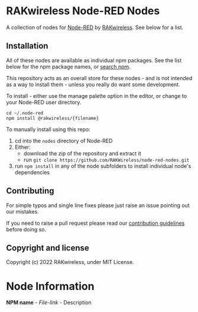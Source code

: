 # RAKwireless Node-RED Nodes

A collection of nodes for [Node-RED](http://nodered.org) by [RAKwireless](https://www.rakwireless.com/). See below for a list.

## Installation

All of these nodes are available as individual npm packages. See the list below for the npm package names, or [search npm](https://www.npmjs.org/search?q=@rakwireless/).

This repository acts as an overall store for these nodes - and is not intended as a way to install them - unless you really do want some development.

To install - either use the manage palette option in the editor, or change to your Node-RED user directory.

```
cd ~/.node-red
npm install @rakwireless/{filename}
```

To manually install using this repo:

1. cd into the `nodes` directory of Node-RED
2. Either:
    - download the zip of the repository and extract it
    - run `git clone https://github.com/RAKWireless/node-red-nodes.git`
3. run `npm install` in any of the node subfolders to install individual node's dependencies

## Contributing

For simple typos and single line fixes please just raise an issue pointing out our mistakes. 

If you need to raise a pull request please read our [contribution guidelines](https://github.com/RAKwireless/node-red-nodes/blob/master/CONTRIBUTING.md) before doing so.

## Copyright and license

Copyright (c) 2022 RAKwireless, under MIT License.

# Node Information

**NPM name** - *File-link* - Description

